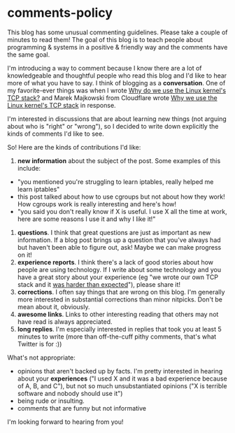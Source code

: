 # comments-policy

This blog has some unusual commenting guidelines. Please take a couple of minutes to read them! The goal of this blog is to teach people about programming & systems in a positive & friendly way and the comments have the same goal.

I'm introducing a way to comment because I know there are a lot of knowledgeable and thoughtful people who read this blog and I'd like to hear more of what you have to say. I think of blogging as a **conversation**. One of my favorite-ever things was when I wrote [Why do we use the Linux kernel's TCP stack?](https://jvns.ca/blog/2016/06/30/why-do-we-use-the-linux-kernels-tcp-stack/) and Marek Majkowski from Cloudflare wrote [Why we use the Linux kernel's TCP stack](https://blog.cloudflare.com/why-we-use-the-linux-kernels-tcp-stack/) in response.

I'm interested in discussions that are about learning new things (not arguing about who is "right" or "wrong"), so I decided to write down explicitly the kinds of comments I'd like to see.

So! Here are the kinds of contributions I'd like:

1. **new information** about the subject of the post. Some examples of this include:
  * "you mentioned you're struggling to learn iptables, <link> really helped me learn iptables"
  * this post talked about how to use cgroups but not about how they work! How cgroups work is really interesting and here's how!
  * "you said you don't really know if X is useful. I use X all the time at work, here are some reasons I use it and why I like it!"
1. **questions**. I think that great questions are just as important as new information. If a blog post brings up a question that you've always had but haven't been able to figure out, ask! Maybe we can make progress on it!
1. **experience reports**. I think there's a lack of good stories about how people are using technology. If I write about some technology and you have a great story about your experience (eg "we wrote our own TCP stack and it [was harder than expected](https://news.ycombinator.com/item?id=12021499)"), please share it!
1. **corrections**. I often say things that are wrong on this blog. I'm generally more interested in substantial corrections than minor nitpicks. Don't be mean about it, obviously.
1. **awesome links**. Links to other interesting reading that others may not have read is always appreciated. 
1. **long replies**. I'm especially interested in replies that took you at least 5 minutes to write (more than off-the-cuff pithy comments, that's what Twitter is for :))

What's not appropriate:

* opinions that aren't backed up by facts. I'm pretty interested in hearing about your **experiences** ("I used X and it was a bad experience because of A, B, and C"), but not so much unsubstantiated opinions ("X is terrible software and nobody should use it")
* being rude or insulting.
* comments that are funny but not informative

I'm looking forward to hearing from you!
